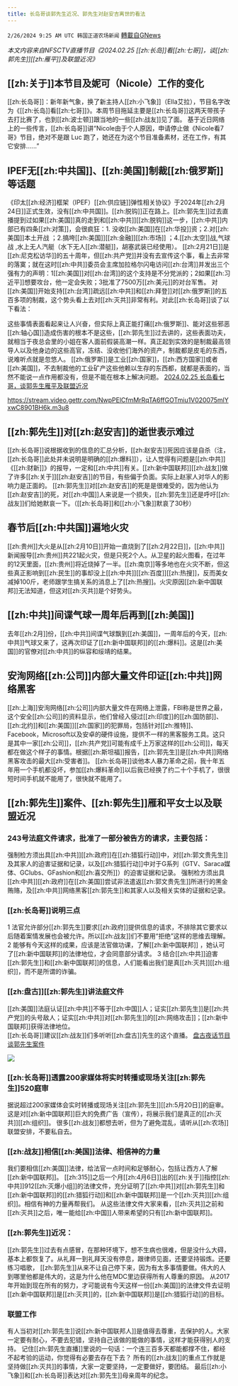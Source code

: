 ```yaml
---
title: 长岛哥谈郭先生近况、郭先生对赵安吉离世的看法
---
```

`2/26/2024 9:25 AM UTC 韩国正道农场新闻` [轉載自GNews](https://gnews.org/articles/2341668)

*本文内容来自NFSCTV直播节目《2024.02.25 [[zh:长岛]]看[[zh:七哥]]，谈[[zh:郭先生]][[zh:雁平]]及联盟近况》*

## [[zh:关于]]本节目及妮可（Nicole）工作的变化
[[zh:长岛哥]]：新年新气象，换了新主持人[[zh:小飞象]]（Ella艾拉），节目名字改为《[[zh:长岛]]看[[zh:七哥]]》。本周节目拖延主要是[[zh:长岛哥]]这两天带孩子去打比赛了，也到[[zh:波士顿]]跟当地的一些[[zh:战友]]见了面。
基于近日网络上的一些传言，[[zh:长岛哥]]讲“Nicole由于个人原因，申请停止做《Nicole看7哥》节目，绝对不是跟 Luc 跑了，她还在为这个节目准备素材，还在工作，有其它安排......”

## IPEF无[[zh:中共国]]、[[zh:美国]]制裁[[zh:俄罗斯]]等话题
《印太[[zh:经济]]框架（IPEF）[[zh:供应链]]弹性相关协议》于2024年[[zh:2月24日]]正式生效，没有[[zh:中共国]]。[[zh:脱钩]]正在路上。[[zh:郭先生]]过去直播提到过如果[[zh:美国]]真的走到和[[zh:中共]][[zh:脱钩]]这一步，[[zh:中共]]内部已有四条[[zh:对策]]，会很疯狂：1. 没收[[zh:美国]]在[[zh:华投]]资；2.对[[zh:美国]]本土开战 ；2.搞垮[[zh:美国]][[zh:金融]][[zh:市场]] ；4.[[zh:太空]]战,气球战 ,水上无人汽艇（水下无人[[zh:潜艇]]，胡塞武装已经使用）。
[[zh:2月21日]]是[[zh:尼克松访华]]的五十周年，但[[zh:共产党]]并没有去宣传这个事，看上去非常的落寞；就在这时[[zh:中共]]委员会主席加拉格尔闪电访问[[zh:台湾]]并发出三个强有力的声明：1[[zh:美国]]对[[zh:台湾]]的这个支持是不分党派的；2如果[[zh:习近平]]想要攻台，他一定会失败；3批准了7500万[[zh:美元]]的对台军售。
对[[zh:美国]]开始支持[[zh:台湾]]疏远[[zh:中共]]和[[zh:拜登]]对[[zh:俄罗斯]]的五百多项的制裁，这个势头看上去对[[zh:灭共]]非常有利。对此[[zh:长岛哥]]谈了以下看法：

这些事情表面看起来让人兴奋，但实际上真正能打痛[[zh:俄罗斯]]、能对这些邪恶[[zh:轴心国]]造成伤害的根本不是这些，[[zh:郭先生]]过去讲的，这些表面功夫，就相当于夜总会里的小姐在客人面前假装高潮一样。真正起到实效的是制裁最高领导人以及他身边的这些高官，冻结、没收他们海外的资产，制裁都是皮毛的东西，说难听点就是忽悠人。
[[zh:俄罗斯]]是工业[[zh:国家]]，[[zh:西方国家]]或者[[zh:美国]]，不去制裁他的工业矿产这些他赖以生存的东西都，就都是表面的，当然不能说一点作用都没有，但是不能在根本上解决问题。
[2024.02.25 长岛看七哥，谈郭先生雁平及联盟近况](https://gettr.com/post/p310s6bacc7)

https://stream.video.gettr.com/NwpPElCfmMrRqTA6ffGOTmiu1V020075mlYxwC8901BH6k.m3u8

## [[zh:郭先生]]对[[zh:赵安吉]]的逝世表示难过
[[zh:长岛哥]]说根据收到的信息的汇总分析，[[zh:赵安吉]]死因应该是自杀（注，[[zh:长岛哥]]此处并未说明是明确的[[zh:爆料]]），让人觉得有问题是[[zh:中共]]《[[zh:财新]]》的报导，一定和[[zh:中共]]有关。[[zh:新中国联邦]][[zh:战友]]做了许多[[zh:关于]][[zh:赵安吉]]的节目，有些偏于负面。实际上赵家人对华人的影响力是正面的。
[[zh:郭先生]]对[[zh:赵安吉]]的死是是很难受的，因为他认为[[zh:赵安吉]]的死，对[[zh:中国]]人来说是一个损失，[[zh:郭先生]]还是呼吁[[zh:战友]]们给她默哀一下。（[[zh:长岛哥]]和[[zh:小飞象]]默哀了30秒）

## 春节后[[zh:中共国]]遍地火灾
[[zh:贵州]]大火是从[[zh:2月10日]]开始一直烧到了[[zh:2月22日]]，[[zh:中共]]新闻报导[[zh:贵州]]共221起火灾，但是只死2个人。从卫星的起火图看，在过年的12天里面，[[zh:贵州]]将近烧掉了一半。[[zh:南京]]等多地也在火灾不断，但这些真正影响到[[zh:民生]]的事却没上[[zh:中共]][[zh:百度]][[zh:热搜]]，反而美女减掉100斤，老师跟学生搞关系的消息上了[[zh:热搜]]。火灾原因[[zh:新中国联邦]]无法知道，但这对[[zh:灭共]]是个好势头。

## [[zh:中共]]间谍气球一周年后再到[[zh:美国]]
去年[[zh:2月]]份，[[zh:中共]]间谍气球飘到[[zh:美国]]，一周年后的今天，[[zh:中共]]气球又来了，这再次印证了[[zh:新中国联邦]]的[[zh:爆料]]。这是[[zh:美国]]的官僚对[[zh:中共]]的纵容和绥靖的结果。

## 安洵网络[[zh:公司]]内部大量文件印证[[zh:中共]]网络黑客
[[zh:上海]]安洵网络[[zh:公司]]内部大量文件在网络上泄露，FBI称是世界之最，这个安全[[zh:公司]]的资料显示，他们曾经入侵过[[zh:印度]]的[[zh:国防部]]、[[zh:北约]]和[[zh:美国]][[zh:国家]]的犯罪局，包括针对[[zh:推特]]、Facebook，Microsoft以及安卓的硬件设施，提供不一样的黑客服务工具。这只是其中一家[[zh:公司]]，[[zh:共产党]]可能有成千上万家这样的[[zh:公司]]，每天都在做这个样子的事情。根据[[zh:斯坦福]]报告，[[zh:郭先生]]是[[zh:中共]]网络黑客攻击的最大[[zh:受害者]]。
[[zh:长岛哥]]谈他本人暴力革命之前，我十年五年用一个手机都没坏，参加[[zh:爆料革命]]以后我已经换了约二十个手机了，很很短时间手机就不能用了，很快就不能用了。

## [[zh:郭先生]]案件、[[zh:郭先生]]雁和平女士以及联盟近况

### 243号法庭文件请求，批准了一部分被告方的请求，主要包括：

强制检方须出具[[zh:中共]][[zh:政府]]在[[zh:猎狐行动]]中，对[[zh:郭文贵先生]]及其家人的迫害证据和记录，以及[[zh:猎狐行动]]中对于G系列（GTV、Saraca媒体、GClubs、GFashion和[[zh:喜交所]]）的迫害证据和记录。
强制检方须出具[[zh:中共]][[zh:政府]]在[[zh:美国]]尝试非法遣返[[zh:郭文贵先生]]所进行的黑金贿赂，及[[zh:中共]]网络黑客[[zh:郭先生]]和其家人以及相关实体的证据和记录。

### [[zh:长岛哥]]说明三点
1 法官允许部分[[zh:郭先生]]要求[[zh:政府]]提供信息的请求，不排除其它要求以后随着案情发展也会被允许。所以[[zh:战友]]们不要用“拒绝”这样的思维去理解。
2 能够有今天这样的成果，应该是法官做功课，了解[[zh:新中国联邦]] ，她认可了[[zh:新中国联邦]]的法律地位，才会同意部分请求。
3 结合[[zh:中共]]迫害[[zh:郭先生]]和[[zh:新中国联邦]]的信息，人们能看出我们是真[[zh:灭共]][[zh:组织]]，而不是所谓的诈骗。

### [[zh:盘古]][[zh:郭先生]]讲法庭文件
[[zh:美国]]法庭认证[[zh:中共]]不等于[[zh:中国]]人；证实[[zh:郭先生]]是[[zh:共产党]]的头号敌人；证实[[zh:中共]]对[[zh:郭先生]]的[[zh:网络攻击]]；[[zh:新中国联邦]]获得法律地位。  
[[zh:长岛哥]]建议[[zh:战友]]们多听听[[zh:盘古]]先生的这个直播。
[盘古夜话节目谈郭先生案件](https://gettr.com/post/p30zczv1925)

![](ipfs://QmYGzR3uC2Fz2EvqrqVDtvEyZjm9xSvVVqUKLEKramPTyR?.png)

### [[zh:长岛哥]]透露200家媒体将实时转播或现场关注[[zh:郭先生]]520庭审
据说超过200家媒体会实时转播或现场关注[[zh:郭先生]][[zh:5月20日]]的庭审。这是对[[zh:新中国联邦]]巨大的免费广告（宣传），将展示我们是真正的[[zh:灭共]][[zh:组织]]。 
很多[[zh:战友]]都想去听，但为了避免混乱，请听从[[zh:农场]]联盟安排，不要私自去。 

### [[zh:战友]]相信[[zh:美国]]法律、相信神的力量
我们要相信[[zh:美国]]法律，给法官一点时间和足够耐心，包括让西方人了解[[zh:新中国联邦]]。
[[zh:315]]之后一个月[[zh:4月6日]]出的[[zh:关于]]指控[[zh:中共]]912[[zh:灭爆小组]]的法律文件，充分证明了[[zh:中共]]对[[zh:郭先生]]和[[zh:新中国联邦]]的[[zh:猎狐行动]]和[[zh:新中国联邦]]是一个[[zh:灭共]][[zh:组织]]。相信有神的力量再帮我们。
从这些法律文件大家来看，[[zh:灭共]]之前和[[zh:灭共]]之后，唯一能给[[zh:中国]]人带来希望的只有[[zh:新中国联邦]]。

### [[zh:郭先生]]近况：
[[zh:郭先生]]过去有点感冒，在那种环境下，想不生病也很难，但是没什么大碍，基本上都恢复了。从礼拜一到礼拜天没有停息，跟律师见面，还要坚持锻炼。还要练习唱歌， [[zh:郭先生]]从来不让自己停下来，因为有太多事情要做。伟大的人到哪里他都是伟大的，这是为什么他在MDC里边获得所有人尊重的原因。
从2017年开始到现在所有的努力，才可能说有今天这样一份[[zh:美国]]的法律文件去证明[[zh:新中国联邦]]是[[zh:灭共]]的，[[zh:新中国联邦]]是[[zh:猎狐行动]]的目标。

### 联盟工作
有人当初对[[zh:郭先生]]说[[zh:新中国联邦人]]是值得去尊重，去保护的人。大家一定要有耐心，不要去犯错，坚持自己该做的能做的事情，这样才能获得别人的支持。
记住[[zh:郭先生直播]]里说的一句话：一个连三百多天都能都撑不住，都经不起考验的运动，你觉得有必要去存在下去？
所有的[[zh:战友]]的重点工作就是坚持做[[zh:灭共]]的事情，大家一定要坚持，一定要做好，要团结。
最后[[zh:小飞象]]和[[zh:长岛哥]]表达对[[zh:郭先生]]母亲周年的纪念。

